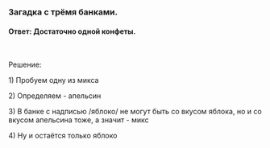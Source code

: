 <h3>Загадка с трёмя банками.</h3>
<h4>Ответ: Достаточно одной конфеты.</h4>
<br>
<p>Решение:</p>
<p>1) Пробуем одну из микса</p>
<p>2) Определяем - апельсин</p>
<p>3) В банке с надписью /яблоко/ не могут быть со вкусом яблока, но и со вкусом апельсина тоже, а значит - микс</p>
<p>4) Ну и остаётся только яблоко</p>
